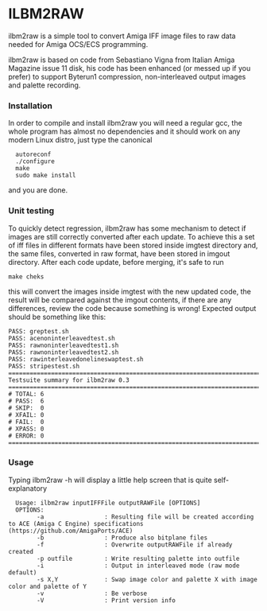 # ILBM2RAW

ilbm2raw is a simple tool to convert Amiga IFF image files to raw data needed for Amiga OCS/ECS programming.  

ilbm2raw is based on code from Sebastiano Vigna from Italian Amiga Magazine issue 11 disk, his code has been enhanced (or messed up if you prefer) to support Byterun1 compression, non-interleaved output images and palette recording.

### Installation

In order to compile and install ilbm2raw you will need a regular gcc, the whole program has almost no dependencies and it should work on any modern Linux distro, just type the canonical
```
  autoreconf
  ./configure
  make
  sudo make install
```

and you are done.

### Unit testing
To quickly detect regression, ilbm2raw has some mechanism to detect if images are still correctly converted after each update.
To achieve this a set of iff files in different formats have been stored inside imgtest directory and, the same files, converted in raw format, have been stored in imgout directory.
After each code update, before merging, it's safe to run
```
make cheks
```
this will convert the images inside imgtest with the new updated code, the result will be compared against the imgout contents, if there are any differences, review the code because something is wrong!
Expected output should be something like this:
 ```
 PASS: greptest.sh
PASS: acenoninterleavedtest.sh
PASS: rawnoninterleavedtest1.sh
PASS: rawnoninterleavedtest2.sh
PASS: rawinterleavedonelineswaptest.sh
PASS: stripestest.sh
============================================================================
Testsuite summary for ilbm2raw 0.3
============================================================================
# TOTAL: 6
# PASS:  6
# SKIP:  0
# XFAIL: 0
# FAIL:  0
# XPASS: 0
# ERROR: 0
============================================================================
 ```

### Usage

Typing ilbm2raw -h will display a little help screen that is quite self-explanatory

```
  Usage: ilbm2raw inputIFFFile outputRAWFile [OPTIONS]
  OPTIONS:
        -a                 : Resulting file will be created according to ACE (Amiga C Engine) specifications (https://github.com/AmigaPorts/ACE)
        -b                 : Produce also bitplane files
        -f                 : Overwrite outputRAWFile if already created
        -p outfile         : Write resulting palette into outfile
        -i                 : Output in interleaved mode (raw mode default)
        -s X,Y             : Swap image color and palette X with image color and palette of Y
        -v                 : Be verbose
        -V                 : Print version info

```

